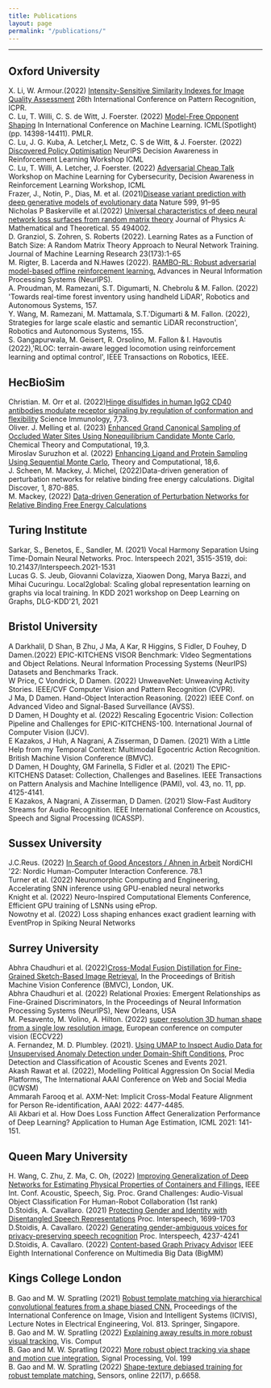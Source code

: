 ```yaml
---
title: Publications
layout: page
permalink: "/publications/"
---
```



------------

## Oxford University
X. Li, W. Armour.(2022) [Intensity-Sensitive Similarity Indexes for Image Quality Assessment](https://scholar.google.co.uk/citations?view_op=view_citation&hl=en&user=0cuZV8gAAAAJ&sortby=pubdate&citation_for_view=0cuZV8gAAAAJ:bnK-pcrLprsC) 26th International Conference on Pattern Recognition, ICPR.
<br>
C. Lu, T. Willi, C. S. de Witt, J. Foerster. (2022) [Model-Free Opponent Shaping](https://arxiv.org/abs/2205.01447) In International Conference on Machine Learning. ICML(Spotlight) (pp. 14398-14411). PMLR.  
C. Lu, J. G. Kuba, A. Letcher,L Metz, C. S de Witt, & J. Foerster. (2022) [Discovered Policy Optimisation](https://arxiv.org/abs/2210.05639) NeurIPS Decision Awareness in Reinforcement Learning Workshop ICML
<br>
C. Lu, T. Willi, A. Letcher, J. Foerster. (2022) [Adversarial Cheap Talk](https://arxiv.org/abs/2211.11030) Workshop on Machine Learning for Cybersecurity, Decision Awareness in Reinforcement Learning Workshop, ICML
<br>
Frazer, J., Notin, P., Dias, M. et al. (2021)[Disease variant prediction with deep generative models of evolutionary data](https://www.nature.com/articles/s41586-021-04043-8) Nature 599, 91–95 
<br>
Nicholas P Baskerville et al.(2022) [Universal characteristics of deep neural network loss surfaces from random matrix theory](https://iopscience.iop.org/article/10.1088/1751-8121/aca7f5/pdf) Journal of Physics A: Mathematical and Theoretical. 55 494002. 
<br>
D. Granziol, S. Zohren, S. Roberts (2022). Learning Rates as a Function of Batch Size: A Random Matrix Theory Approach to Neural Network Training. Journal of Machine Learning Research 23(173):1-65
<br>
M. Rigter, B. Lacerda and N.Hawes (2022). [RAMBO-RL: Robust adversarial model-based offline reinforcement learning.](https://arxiv.org/abs/2204.12581) Advances in Neural Information Processing Systems (NeurIPS).
<br>
A. Proudman, M. Ramezani, S.T. Digumarti, N. Chebrolu & M. Fallon. (2022) 'Towards real-time forest inventory using handheld LiDAR', Robotics and Autonomous Systems, 157.
<br>
Y. Wang, M. Ramezani, M. Mattamala, S.T.'Digumarti & M. Fallon. (2022), Strategies for large scale elastic and semantic LiDAR reconstruction', Robotics and Autonomous Systems, 155.
<br>
S. Gangapurwala, M. Geisert, R. Orsolino, M. Fallon & I. Havoutis (2022),'RLOC: terrain-aware legged locomotion using reinforcement learning and optimal control', IEEE Transactions on Robotics, IEEE.  

## HecBioSim
Christian. M. Orr et al. (2022)[Hinge disulfides in human IgG2 CD40 antibodies modulate receptor signaling by regulation of conformation and flexibility](https://www.science.org/doi/10.1126/sciimmunol.abm3723) Science Immunology, 7,73.
<br>
Oliver. J. Melling et al. (2023) [Enhanced Grand Canonical Sampling of Occluded Water Sites Using Nonequilibrium Candidate Monte Carlo](https://pubs.acs.org/doi/10.1021/acs.jctc.2c00823), Chemical Theory and Computational, 19,3.
<br>
Miroslav Suruzhon et al. (2022) [Enhancing Ligand and Protein Sampling Using Sequential Monte Carlo](https://pubs.acs.org/doi/10.1021/acs.jctc.1c01198), Theory and Computational, 18,6. 
<br>
J. Scheen, M. Mackey, J. Michel, (2022)Data-driven generation of perturbation networks for relative binding free energy calculations. Digital Discover, 1, 870-885. 
<br>
M. Mackey, (2022) [Data-driven Generation of Perturbation Networks for Relative Binding Free Energy Calculations](https://www.cresset-group.com/about/news/data-driven-fep/)

## Turing Institute
Sarkar, S., Benetos, E., Sandler, M. (2021) Vocal Harmony Separation Using Time-Domain Neural Networks. Proc. Interspeech 2021, 3515-3519, doi: 10.21437/Interspeech.2021-1531 
<br>
Lucas G. S. Jeub, Giovanni Colavizza, Xiaowen Dong, Marya Bazzi, and Mihai Cucuringu. Local2global: Scaling global representation learning on graphs via local training. In KDD 2021 workshop on Deep Learning on Graphs, DLG-KDD'21, 2021
<br>

## Bristol University 
A Darkhalil, D Shan, B Zhu, J Ma, A Kar, R Higgins, S Fidler, D Fouhey, D Damen.(2022) EPIC-KITCHENS VISOR Benchmark: VIdeo Segmentations and Object Relations. Neural Information Processing Systems (NeurIPS) Datasets and Benchmarks Track.
<br>
W Price, C Vondrick, D Damen. (2022) UnweaveNet: Unweaving Activity Stories. IEEE/CVF Computer Vision and Pattern Recognition (CVPR).  
J Ma, D Damen. Hand-Object Interaction Reasoning. (2022) IEEE Conf. on Advanced Video and Signal-Based Surveillance (AVSS). 
<br>
D Damen, H Doughty et al. (2022)  Rescaling Egocentric Vision: Collection Pipeline and Challenges for EPIC-KITCHENS-100. International Journal of Computer Vision (IJCV). 
<br>
E Kazakos, J Huh, A Nagrani, A Zisserman, D Damen. (2021) With a Little Help from my Temporal Context: Multimodal Egocentric Action Recognition. British Machine Vision Conference (BMVC). 
<br>
D Damen, H Doughty, GM Farinella, S Fidler et al. (2021) The EPIC-KITCHENS Dataset: Collection, Challenges and Baselines. IEEE Transactions on Pattern Analysis and Machine Intelligence (PAMI), vol. 43, no. 11, pp. 4125-4141. 
<br>
E Kazakos, A Nagrani, A Zisserman, D Damen. (2021) Slow-Fast Auditory Streams for Audio Recognition. IEEE International Conference on Acoustics, Speech and Signal Processing (ICASSP). 
<br>
## Sussex University 
J.C.Reus. (2022) [In Search of Good Ancestors / Ahnen in Arbeit](https://dl.acm.org/doi/10.1145/3546155.3547294) NordiCHI '22: Nordic Human-Computer Interaction Conference. 78.1
<br>
Turner et al. (2022) Neuromorphic Computing and Engineering, Accelerating SNN inference using GPU-enabled neural networks 
<br>
Knight et al. (2022) Neuro-Inspired Computational Elements Conference, Efficient GPU training of LSNNs using eProp. 
<br>
Nowotny et al. (2022) Loss shaping enhances exact gradient learning with EventProp in Spiking Neural Networks
<br>
## Surrey University 
Abhra Chaudhuri et al. (2022)[Cross-Modal Fusion Distillation for Fine-Grained Sketch-Based Image Retrieval](https://arxiv.org/abs/2210.10486), In the Proceedings of British Machine Vision Conference (BMVC), London, UK. 
<br>
Abhra Chaudhuri et al. (2022) Relational Proxies: Emergent Relationships as Fine-Grained Discriminators, In the Proceedings of Neural Information Processing Systems (NeurIPS), New Orleans, USA
<br>
M. Pesavento, M. Volino, A. Hilton. (2022) [super resolution 3D human shape from a single low resolution image](https://link.springer.com/chapter/10.1007/978-3-031-20086-1_26), European conference on computer vision (ECCV22) 
<br>
A. Fernandez, M. D. Plumbley. (2021). [Using UMAP to Inspect Audio Data for Unsupervised Anomaly Detection under Domain-Shift Conditions](https://arxiv.org/abs/2107.10880), Proc Detection and Classification of Acoustic Scenes and Events 2021.
<br>
Akash Rawat et al. (2022), Modelling Political Aggression On Social Media Platforms, The International AAAI Conference on Web and Social Media (ICWSM) 
<br>
Ammarah Farooq et al. AXM-Net: Implicit Cross-Modal Feature Alignment for Person Re-identification, AAAI 2022: 4477-4485.
<br>
Ali Akbari et al. How Does Loss Function Affect Generalization Performance of Deep Learning? Application to Human Age Estimation, ICML 2021: 141-151. 

## Queen Mary University 
H. Wang, C. Zhu, Z. Ma, C. Oh, (2022) [Improving Generalization of Deep Networks for Estimating Physical Properties of Containers and Fillings,](https://arxiv.org/pdf/2203.01192.pdf) IEEE Int. Conf. Acoustic, Speech, Sig. Proc. Grand Challenges: Audio-Visual Object Classification For Human-Robot Collaboration (1st rank)
<br>
D.Stoidis, A. Cavallaro. (2021) [Protecting Gender and Identity with Disentangled Speech Representations](https://www.isca-speech.org/archive/interspeech_2021/stoidis21_interspeech.html) Proc. Interspeech, 1699-1703
<br>
D.Stoidis, A. Cavallaro. (2022) [Generating gender-ambiguous voices for privacy-preserving speech recognition](https://www.isca-speech.org/archive/interspeech_2022/stoidis22_interspeech.html) Proc. Interspeech, 4237-4241
<br>
D.Stoidis, A. Cavallaro.  (2022) [Content-based Graph Privacy Advisor](https://ieeexplore.ieee.org/document/9999084) IEEE Eighth International Conference on Multimedia Big Data (BigMM) 

## Kings College London
B. Gao and M. W. Spratling (2021) [Robust template matching via hierarchical convolutional features from a shape biased CNN.](https://link.springer.com/chapter/10.1007/978-981-16-6963-7_31) Proceedings of the International Conference on Image, Vision and Intelligent Systems (ICIVIS), Lecture Notes in Electrical Engineering, Vol. 813. Springer, Singapore.
<br>
B. Gao and M. W. Spratling (2022) [Explaining away results in more robust visual tracking.](https://link.springer.com/article/10.1007/s00371-022-02466-6) Vis. Comput
<br>
B. Gao and M. W. Spratling (2022) [More robust object tracking via shape and motion cue integration.](https://www.sciencedirect.com/science/article/pii/S0165168422001682?via%3Dihub) Signal Processing, Vol. 199
<br>
B. Gao and M. W. Spratling (2022) [Shape-texture debiased training for robust template matching.](https://www.mdpi.com/1424-8220/22/17/6658) Sensors, online 22(17), p.6658.
